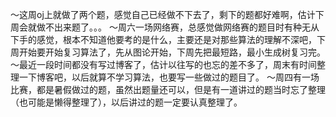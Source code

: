 ～这周oj上就做了两个题，感觉自己已经做不下去了，剩下的题都好难啊，估计下周会就做不出来题了。。。
～周六一场网络赛，总感觉做网络赛的题目时有种无从下手的感觉，根本不知道他要考的是什么，主要还是对那些算法的理解不深吧，下周开始要开始复习算法了，先从图论开始，下周先把最短路，最小生成树复习完。
～最近一段时间都没有写过博客了，估计以往写的也忘的差不多了，周末有时间整理一下博客吧，以后就算不学习算法，也要写一些做过的题目了。
～周四有一场比赛，都是暑假做过的题，虽然出题量还可以，但是有一道讲过的题当时忘了整理（也可能是懒得整理了），以后讲过的题一定要认真整理了。
